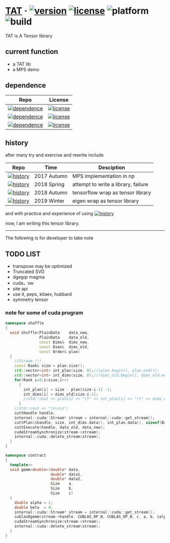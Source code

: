 # [TAT](https://github.com/hzhangxyz/TAT) &middot; [![version](https://img.shields.io/github/release/hzhangxyz/TAT.svg)](https://github.com/hzhangxyz/TAT/releases/latest) [![license](https://img.shields.io/github/license/hzhangxyz/TAT.svg)](https://github.com/hzhangxyz/TAT/blob/TAT/LICENSE) ![platform](https://img.shields.io/badge/platform-linux-brightgreen.svg) ![build](https://travis-ci.com/hzhangxyz/TAT.svg?branch=TAT)

TAT is A Tensor library

## current function
- a TAT lib
- a MPS demo

## dependence

|Repo|License|
|----|-------|
| [![dependence](https://img.shields.io/badge/Taywee-args-blue.svg)](https://github.com/Taywee/args) | [![license](https://img.shields.io/github/license/Taywee/args.svg)](https://github.com/Taywee/args/blob/master/LICENSE) |
| [![dependence](https://img.shields.io/badge/springer13-hptt-blue.svg)](https://github.com/springer13/hptt) | [![license](https://img.shields.io/github/license/springer13/hptt.svg)](https://github.com/springer13/hptt/blob/master/LICENSE.txt) |
| [![dependence](https://img.shields.io/badge/agauniyal-rang-blue.svg)](https://github.com/agauniyal/rang) | [![license](https://img.shields.io/github/license/agauniyal/rang.svg)](https://github.com/agauniyal/rang/blob/master/LICENSE) |

## history
after many try and exercise and rewrite include

|Repo|Time|Desciption|
|----|----|----------|
| [![history](https://img.shields.io/badge/MPS-np/tf-red.svg)](https://github.com/Aaaaaaaah/MPS) | 2017 Autumn | MPS implementation in np |
| [![history](https://img.shields.io/badge/SquareLattice-np-red.svg)](https://github.com/Aaaaaaaah/SquareLattice) | 2018 Spring | attempt to write a library, failure |
| [![history](https://img.shields.io/badge/tnsp-np/tf-red.svg)](https://github.com/hzhangxyz/tnsp) | 2018 Autumn | tensorflow wrap as tensor library |
| [![history](https://img.shields.io/badge/TNC-Eigen-red.svg)](https://github.com/hzhangxyz/TNC) | 2019 Winter | eigen wrap as tensor library |

and with practice and experience of using [![history](https://img.shields.io/badge/TNSP-Fortran-blue.svg)](https://arxiv.org/pdf/1708.00136.pdf)

now, I am writing this tensor library.

---
The following is for developer to take note

## TODO LIST
- transpose may be optimized
- Truncated SVD
- dgegqr magma
- cuda，sw
- site api
- use it, peps, kitaev, hubbard
- symmetry tensor

### note for some of cuda program
```c++
namespace shuffle
{
  void shuffle(PlainData    data_new,
               PlainData    data_old,
               const Dims&  dims_new,
               const Dims&  dims_old,
               const Order& plan)
  {
    //Stream !!!
    const Rank& size = plan.size();
    std::vector<int> int_plan(size, 0);//(plan.begin(), plan.end());
    std::vector<int> int_dims(size, 0);//(dims_old.begin(), dims_old.end());
    for(Rank i=0;i<size;i++)
      {
        int_plan[i] = size - plan[size-i-1] -1;
        int_dims[i] = dims_old[size-i-1];
        //std::cout << plan[i] << "\t" << int_plan[i] << "\t" << dims_old[i] << "\t" << int_dims[i] << "\n";
      }
    //std::cout << "\n\n\n";
    cuttHandle handle;
    internal::cuda::Stream* stream = internal::cuda::get_stream();
    cuttPlan(&handle, size, int_dims.data(), int_plan.data(), sizeof(Base), stream->stream);
    cuttExecute(handle, data_old, data_new);
    cudaStreamSynchronize(stream->stream);
    internal::cuda::delete_stream(stream);
  }
}

namespace contract
{
  template<>
  void gemm<double>(double* data,
                    double* data1,
                    double* data2,
                    Size    a,
                    Size    b,
                    Size    c)
  {
    double alpha = 1;
    double beta  = 0;
    internal::cuda::Stream* stream = internal::cuda::get_stream();
    cublasDgemm(stream->handle, CUBLAS_OP_N, CUBLAS_OP_N, c, a, b, &alpha, data2, c, data1, b, &beta, data, c);
    cudaStreamSynchronize(stream->stream);
    internal::cuda::delete_stream(stream);
  }
}
```
